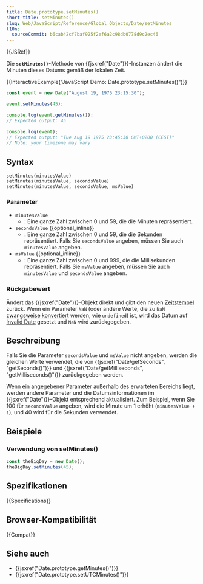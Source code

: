 ```yaml
---
title: Date.prototype.setMinutes()
short-title: setMinutes()
slug: Web/JavaScript/Reference/Global_Objects/Date/setMinutes
l10n:
  sourceCommit: b6cab42cf7baf925f2ef6a2c98db0778d9c2ec46
---
```


{{JSRef}}

Die **`setMinutes()`**-Methode von {{jsxref("Date")}}-Instanzen ändert die Minuten dieses Datums gemäß der lokalen Zeit.

{{InteractiveExample("JavaScript Demo: Date.prototype.setMinutes()")}}

```js interactive-example
const event = new Date("August 19, 1975 23:15:30");

event.setMinutes(45);

console.log(event.getMinutes());
// Expected output: 45

console.log(event);
// Expected output: "Tue Aug 19 1975 23:45:30 GMT+0200 (CEST)"
// Note: your timezone may vary
```

## Syntax

```js-nolint
setMinutes(minutesValue)
setMinutes(minutesValue, secondsValue)
setMinutes(minutesValue, secondsValue, msValue)
```

### Parameter

- `minutesValue`
  - : Eine ganze Zahl zwischen 0 und 59, die die Minuten repräsentiert.
- `secondsValue` {{optional_inline}}
  - : Eine ganze Zahl zwischen 0 und 59, die die Sekunden repräsentiert. Falls Sie `secondsValue` angeben, müssen Sie auch `minutesValue` angeben.
- `msValue` {{optional_inline}}
  - : Eine ganze Zahl zwischen 0 und 999, die die Millisekunden repräsentiert. Falls Sie `msValue` angeben, müssen Sie auch `minutesValue` und `secondsValue` angeben.

### Rückgabewert

Ändert das {{jsxref("Date")}}-Objekt direkt und gibt den neuen [Zeitstempel](/de/docs/Web/JavaScript/Reference/Global_Objects/Date#the_epoch_timestamps_and_invalid_date) zurück. Wenn ein Parameter `NaN` (oder andere Werte, die zu `NaN` [zwangsweise konvertiert](/de/docs/Web/JavaScript/Reference/Global_Objects/Number#number_coercion) werden, wie `undefined`) ist, wird das Datum auf [Invalid Date](/de/docs/Web/JavaScript/Reference/Global_Objects/Date#the_epoch_timestamps_and_invalid_date) gesetzt und `NaN` wird zurückgegeben.

## Beschreibung

Falls Sie die Parameter `secondsValue` und `msValue` nicht angeben, werden die gleichen Werte verwendet, die von {{jsxref("Date/getSeconds", "getSeconds()")}} und {{jsxref("Date/getMilliseconds", "getMilliseconds()")}} zurückgegeben werden.

Wenn ein angegebener Parameter außerhalb des erwarteten Bereichs liegt, werden andere Parameter und die Datumsinformationen im {{jsxref("Date")}}-Objekt entsprechend aktualisiert. Zum Beispiel, wenn Sie 100 für `secondsValue` angeben, wird die Minute um 1 erhöht (`minutesValue + 1`), und 40 wird für die Sekunden verwendet.

## Beispiele

### Verwendung von setMinutes()

```js
const theBigDay = new Date();
theBigDay.setMinutes(45);
```

## Spezifikationen

{{Specifications}}

## Browser-Kompatibilität

{{Compat}}

## Siehe auch

- {{jsxref("Date.prototype.getMinutes()")}}
- {{jsxref("Date.prototype.setUTCMinutes()")}}
